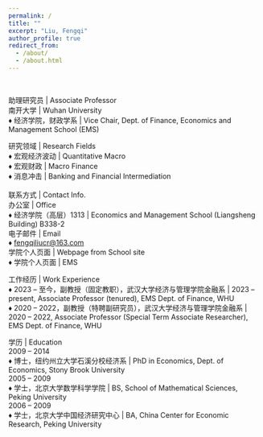 ```yaml
---
permalink: /
title: ""
excerpt: "Liu, Fengqi"
author_profile: true
redirect_from: 
  - /about/
  - /about.html
---
```


<br/>

助理研究员 | Associate Professor<br/>
南开大学 | Wuhan University<br/>
♦ 经济学院，财政学系 | Vice Chair, Dept. of Finance, Economics and Management School (EMS)<br/>


研究领域 | Research Fields<br/>
♦ 宏观经济波动 | Quantitative Macro<br/>
♦ 宏观财政 | Macro Finance<br/>
♦ 消息冲击 | Banking and Financial Intermediation<br/>
<br/>
联系方式 | Contact Info.<br/>
办公室 | Office<br/>
♦ 经济学院（高层）1313 | Economics and Management School (Liangsheng Building) B338-2<br/>
电子邮件 | Email<br/>
♦ fengqiliucr@163.com<br/>
学院个人页面 | Webpage from School site<br/>
♦ 学院个人页面 | EMS<br/>

工作经历 | Work Experience<br/>
♦ 2023 – 至今，副教授（固定教职），武汉大学经济与管理学院金融系 | 2023 – present, Associate Professor (tenured), EMS Dept. of Finance, WHU<br/>
♦ 2020 – 2022，副教授（特聘副研究员），武汉大学经济与管理学院金融系 | 2020 – 2022, Associate Professor (Special Term Associate Researcher), EMS Dept. of Finance, WHU<br/>


学历 | Education<br/>
2009 – 2014<br/>
♦ 博士，纽约州立大学石溪分校经济系 | PhD in Economics, Dept. of Economics, Stony Brook University<br/>
2005 – 2009<br/>
♦ 学士，北京大学数学科学学院 | BS, School of Mathematical Sciences, Peking University<br/>
2006 – 2009<br/>
♦ 学士，北京大学中国经济研究中心 | BA, China Center for Economic Research, Peking University<br/>
